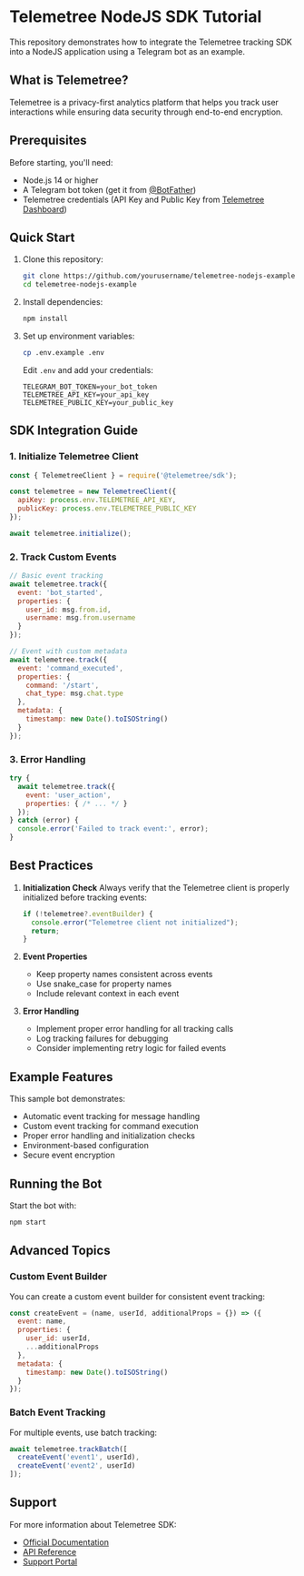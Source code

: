 # Telemetree NodeJS SDK Tutorial

This repository demonstrates how to integrate the Telemetree tracking SDK into a NodeJS application using a Telegram bot as an example.

## What is Telemetree?

Telemetree is a privacy-first analytics platform that helps you track user interactions while ensuring data security through end-to-end encryption.

## Prerequisites

Before starting, you'll need:
- Node.js 14 or higher
- A Telegram bot token (get it from [@BotFather](https://t.me/botfather))
- Telemetree credentials (API Key and Public Key from [Telemetree Dashboard](https://app.telemetree.com))

## Quick Start

1. Clone this repository:
   ```bash
   git clone https://github.com/yourusername/telemetree-nodejs-example.git
   cd telemetree-nodejs-example
   ```

2. Install dependencies:
   ```bash
   npm install
   ```

3. Set up environment variables:
   ```bash
   cp .env.example .env
   ```
   Edit `.env` and add your credentials:
   ```
   TELEGRAM_BOT_TOKEN=your_bot_token
   TELEMETREE_API_KEY=your_api_key
   TELEMETREE_PUBLIC_KEY=your_public_key
   ```

## SDK Integration Guide

### 1. Initialize Telemetree Client

```javascript
const { TelemetreeClient } = require('@telemetree/sdk');

const telemetree = new TelemetreeClient({
  apiKey: process.env.TELEMETREE_API_KEY,
  publicKey: process.env.TELEMETREE_PUBLIC_KEY
});

await telemetree.initialize();
```

### 2. Track Custom Events

```javascript
// Basic event tracking
await telemetree.track({
  event: 'bot_started',
  properties: {
    user_id: msg.from.id,
    username: msg.from.username
  }
});

// Event with custom metadata
await telemetree.track({
  event: 'command_executed',
  properties: {
    command: '/start',
    chat_type: msg.chat.type
  },
  metadata: {
    timestamp: new Date().toISOString()
  }
});
```

### 3. Error Handling

```javascript
try {
  await telemetree.track({
    event: 'user_action',
    properties: { /* ... */ }
  });
} catch (error) {
  console.error('Failed to track event:', error);
}
```

## Best Practices

1. **Initialization Check**
   Always verify that the Telemetree client is properly initialized before tracking events:
   ```javascript
   if (!telemetree?.eventBuilder) {
     console.error("Telemetree client not initialized");
     return;
   }
   ```

2. **Event Properties**
   - Keep property names consistent across events
   - Use snake_case for property names
   - Include relevant context in each event

3. **Error Handling**
   - Implement proper error handling for all tracking calls
   - Log tracking failures for debugging
   - Consider implementing retry logic for failed events

## Example Features

This sample bot demonstrates:
- Automatic event tracking for message handling
- Custom event tracking for command execution
- Proper error handling and initialization checks
- Environment-based configuration
- Secure event encryption

## Running the Bot

Start the bot with:
```bash
npm start
```

## Advanced Topics

### Custom Event Builder

You can create a custom event builder for consistent event tracking:

```javascript
const createEvent = (name, userId, additionalProps = {}) => ({
  event: name,
  properties: {
    user_id: userId,
    ...additionalProps
  },
  metadata: {
    timestamp: new Date().toISOString()
  }
});
```

### Batch Event Tracking

For multiple events, use batch tracking:

```javascript
await telemetree.trackBatch([
  createEvent('event1', userId),
  createEvent('event2', userId)
]);
```

## Support

For more information about Telemetree SDK:
- [Official Documentation](https://docs.telemetree.com)
- [API Reference](https://docs.telemetree.com/api)
- [Support Portal](https://support.telemetree.com)
